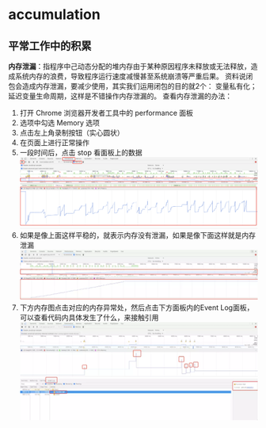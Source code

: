 # accumulation

## 平常工作中的积累

**内存泄漏**：指程序中己动态分配的堆内存由于某种原因程序未释放或无法释放，造成系统内存的浪费，导致程序运行速度减慢甚至系统崩溃等严重后果。
资料说闭包会造成内存泄漏，要减少使用，其实我们运用闭包的目的就2个： 变量私有化；延迟变量生命周期，这样是不错操作内存泄漏的。
查看内存泄漏的办法：
1. 打开 Chrome 浏览器开发者工具中的 performance 面板
2. 选项中勾选 Memory 选项
3. 点击左上角录制按钮（实心圆状）
4. 在页面上进行正常操作
5. 一段时间后，点击 stop 看面板上的数据
![Memory](../../resouce/imgs/Memory.png)
6. 如果是像上面这样平稳的，就表示内存没有泄漏，如果是像下面这样就是内存泄漏
![Memory](../../resouce/imgs/Memory01.png)
7. 下方内存图点击对应的内存异常处，然后点击下方面板内的Event Log面板，可以查看代码内具体发生了什么，来接触引用
![Memory](../../resouce/imgs/Memory02.png)

